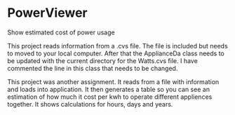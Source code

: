 # PowerViewer
Show estimated cost of power usage

This project reads information from a .cvs file. The file is included but needs to moved to your local computer. After that the ApplianceDa class needs to be updated with the current directory for the Watts.cvs file. I have commented the line in this class that needs to be changed. 

This project was another assignment. It reads from a file with information and loads into application. It then generates a table so you can see an estimation of how much it cost per kwh to operate different appliences together. It shows calculations for hours, days and years.
